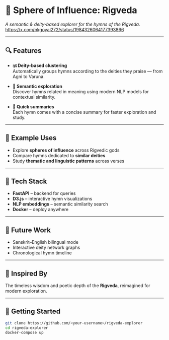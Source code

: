 # 🌺 Sphere of Influence: Rigveda  
*A semantic & deity-based explorer for the hymns of the Rigveda.*
https://x.com/nkgoyal272/status/1984326064177393866

---

## 🔍 Features

- **🕉️ Deity-based clustering**  
  Automatically groups hymns according to the deities they praise — from Agni to Varuna.

- **🧠 Semantic exploration**  
  Discover hymns related in meaning using modern NLP models for contextual similarity.

- **📄 Quick summaries**  
  Each hymn comes with a concise summary for faster exploration and study.

---

## 🚀 Example Uses

- Explore **spheres of influence** across Rigvedic gods  
- Compare hymns dedicated to **similar deities**  
- Study **thematic and linguistic patterns** across verses

---

## 🧩 Tech Stack

- **FastAPI** – backend for queries  
- **D3.js** – interactive hymn visualizations  
- **NLP embeddings** – semantic similarity search  
- **Docker** – deploy anywhere  

---

## 💫 Future Work

- Sanskrit–English bilingual mode  
- Interactive deity network graphs  
- Chronological hymn timeline  

---

## 📜 Inspired By

The timeless wisdom and poetic depth of the **Rigveda**, reimagined for modern exploration.

---

## 🧭 Getting Started

```bash
git clone https://github.com/<your-username>/rigveda-explorer
cd rigveda-explorer
docker-compose up
